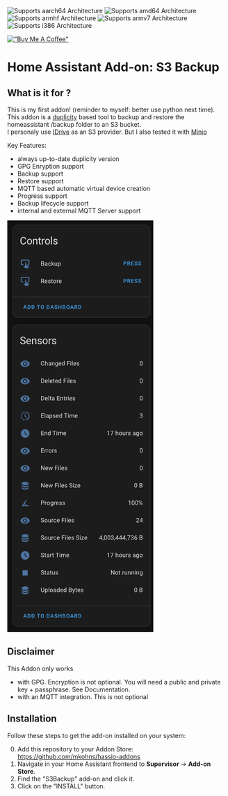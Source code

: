 ![Supports aarch64 Architecture][aarch64-shield] ![Supports amd64 Architecture][amd64-shield] ![Supports armhf Architecture][armhf-shield] ![Supports armv7 Architecture][armv7-shield] ![Supports i386 Architecture][i386-shield]

[aarch64-shield]: https://img.shields.io/badge/aarch64-yes-green.svg
[amd64-shield]: https://img.shields.io/badge/amd64-yes-green.svg
[armhf-shield]: https://img.shields.io/badge/armhf-yes-green.svg
[armv7-shield]: https://img.shields.io/badge/armv7-yes-green.svg
[i386-shield]: https://img.shields.io/badge/i386-yes-green.svg

[!["Buy Me A Coffee"](https://www.buymeacoffee.com/assets/img/custom_images/orange_img.png)](https://www.buymeacoffee.com/mkohns)

# Home Assistant Add-on: S3 Backup

## What is it for ?

This is my first addon! (reminder to myself: better use python next time).  
This addon is a [duplicity](https://duplicity.nongnu.org/vers7/duplicity.1.html) based tool to backup and restore the homeassistant /backup folder to an S3 bucket.  
I personaly use [IDrive](https://www.idrive.com/) as an S3 provider. But I also tested it with [Minio](https://min.io/)  

Key Features:

- always up-to-date duplicity version
- GPG Enryption support
- Backup support 
- Restore support
- MQTT based automatic virtual device creation
- Progress support
- Backup lifecycle support
- internal and external MQTT Server support

![Device Support](https://raw.githubusercontent.com/mkohns/hassio-addons/refs/heads/main/s3backup/mqtt_device_support.png "MQTT Device Support")

## Disclaimer
This Addon only works 
- with GPG. Encryption is not optional. You will need a public and private key + passphrase. See Documentation.
- with an MQTT integration. This is not optional

## Installation

Follow these steps to get the add-on installed on your system:

0. Add this repository to your Addon Store: https://github.com/mkohns/hassio-addons
1. Navigate in your Home Assistant frontend to **Supervisor** -> **Add-on Store**.
2. Find the "S3Backup" add-on and click it.
3. Click on the "INSTALL" button.
